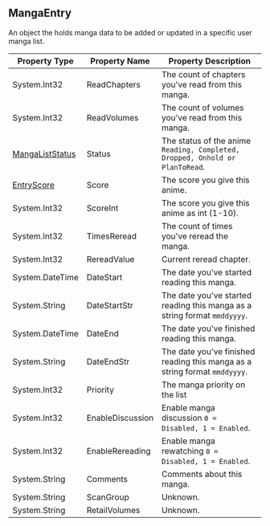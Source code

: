 ## MangaEntry
An object the holds manga data to be added or updated in a specific user manga list.

| Property Type | Property Name | Property Description |
| ------------- | ------------- | -------------------- |
| System.Int32 | ReadChapters | The count of chapters you've read from this manga. |
| System.Int32 | ReadVolumes | The count of volumes you've read from this manga. |
| [MangaListStatus] | Status | The status of the anime `Reading, Completed, Dropped, Onhold or PlanToRead`. |
| [EntryScore] | Score | The score you give this anime. |
| System.Int32 | ScoreInt | The score you give this anime as int (1-10). |
| System.Int32 | TimesReread | The count of times you've reread the manga. |
| System.Int32 | RereadValue | Current reread chapter. |
| System.DateTime | DateStart | The date you've started reading this manga. |
| System.String | DateStartStr | The date you've started reading this manga as a string format `mmddyyyy`. |
| System.DateTime | DateEnd | The date you've finished reading this manga. |
| System.String | DateEndStr | The date you've finished reading this manga as a string format `mmddyyyy`. |
| System.Int32 | Priority | The manga priority on the list |
| System.Int32 | EnableDiscussion | Enable manga discussion `0 = Disabled, 1 = Enabled`. |
| System.Int32 | EnableRereading | Enable manga rewatching `0 = Disabled, 1 = Enabled`. |
| System.String | Comments | Comments about this manga. |
| System.String | ScanGroup | Unknown. |
| System.String | RetailVolumes | Unknown. |



[System.String]: <https://msdn.microsoft.com/en-us/library/system.string(v=vs.110).aspx>
[System.Int32]: <https://msdn.microsoft.com/en-us/library/system.int32(v=vs.80).aspx>
[System.DateTime]: <https://msdn.microsoft.com/en-us/library/system.datetime(v=vs.110).aspx>
[AnimeListStatus]: <https://github.com/i3dprogrammer/myanimelistAPI-wrapper/blob/master/docs/Enumerations.md#animeliststatus>
[MangaListStatus]: <https://github.com/i3dprogrammer/myanimelistAPI-wrapper/blob/master/docs/Enumerations.md#mangaliststatus>
[EntryScore]: <https://github.com/i3dprogrammer/myanimelistAPI-wrapper/blob/master/docs/Enumerations.md#entryscore>
[AnimeType]: <https://github.com/i3dprogrammer/myanimelistAPI-wrapper/blob/master/docs/Enumerations.md#animetype>
